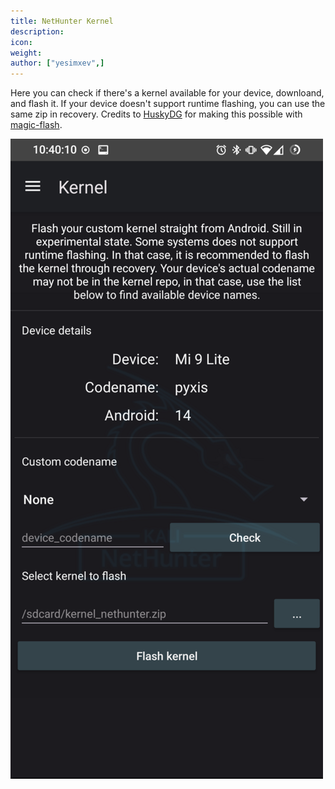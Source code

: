 ```yaml
---
title: NetHunter Kernel
description:
icon:
weight:
author: ["yesimxev",]
---
```


Here you can check if there's a kernel available for your device, downloand, and flash it. If your device doesn't support runtime flashing, you can use the same zip in recovery. Credits to [HuskyDG](https://github.com/HuskyDG) for making this possible with [magic-flash](https://github.com/Magisk-Modules-Alt-Repo/magic-flash).

![](nethunter-kernel.png)
